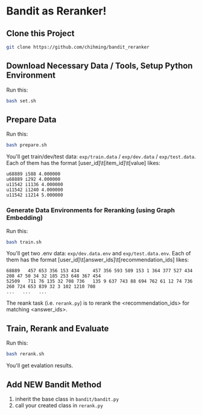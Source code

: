 # Bandit as Reranker!


## Clone this Project
```sh
git clone https://github.com/chihming/bandit_reranker
```

## Download Necessary Data / Tools, Setup Python Environment
Run this:
```sh
bash set.sh
```

## Prepare Data
Run this:
```sh
bash prepare.sh
```
You'll get train/dev/test data: `exp/train.data` / `exp/dev.data` / `exp/test.data`.
Each of them has the format [user_id]\t[item_id]\t[value] likes:
```
u68889 i588 4.000000
u68889 i292 4.000000
u11542 i1136 4.000000
u11542 i1240 4.000000
u11542 i1214 5.000000
```

### Generate Data Environments for Reranking (using Graph Embedding)
Run this:
```sh
bash train.sh
```
You'll get two .env data: `exp/dev.data.env` and `exp/test.data.env`.
Each of them has the format [user_id]\t[answer_ids]\t[recommendation_ids] likes:
```
68889   457 653 356 153 434     457 356 593 589 153 1 364 377 527 434 208 47 50 34 32 185 253 648 367 454
52509   711 76 135 32 708 736   135 9 637 743 88 694 762 61 12 74 736 260 724 653 839 32 3 102 1210 708
...   ...   ...
```
The reank task (i.e. `rerank.py`) is to rerank the <recommendation_ids> for matching <answer_ids>.

## Train, Rerank and Evaluate
Run this:
```sh
bash rerank.sh
```
You'll get evalation results.

## Add NEW Bandit Method
1. inherit the base class in `bandit/bandit.py` 
2. call your created class in `rerank.py`

